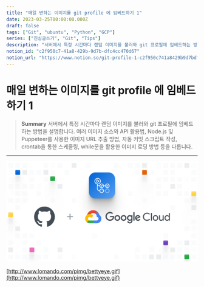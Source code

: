 ```yaml
---
title: "매일 변하는 이미지를 git profile 에 임베드하기 1"
date: 2023-03-25T00:00:00.000Z
draft: false
tags: ["Git", "ubuntu", "Python", "GCP"]
series: ["진심글쓰기", "Git", "Tips"]
description: "서버에서 특정 시간마다 랜덤 이미지를 불러와 git 프로필에 임베드하는 방법을 설명합니다. 여러 이미지 소스와 API 활용법, Node.js 및 Puppeteer를 사용한 이미지 URL 추출 방법, 자동 커밋 스크립트 작성, crontab을 통한 스케줄링, while문을 활용한 이미지 로딩 방법 등을 다룹니다."
notion_id: "c2f950c7-41a8-429b-9d7b-dfc4cc470d67"
notion_url: "https://www.notion.so/git-profile-1-c2f950c741a8429b9d7bdfc4cc470d67"
---
```


# 매일 변하는 이미지를 git profile 에 임베드하기 1

> **Summary**
> 서버에서 특정 시간마다 랜덤 이미지를 불러와 git 프로필에 임베드하는 방법을 설명합니다. 여러 이미지 소스와 API 활용법, Node.js 및 Puppeteer를 사용한 이미지 URL 추출 방법, 자동 커밋 스크립트 작성, crontab을 통한 스케줄링, while문을 활용한 이미지 로딩 방법 등을 다룹니다.

---

![Image](image_7694b81670ff.png)

[http://www.lomando.com/pimg/bettyeye.gif](http://www.lomando.com/pimg/bettyeye.gif)

